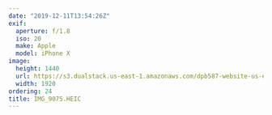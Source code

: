 ```yaml
---
date: "2019-12-11T13:54:26Z"
exif:
  aperture: f/1.8
  iso: 20
  make: Apple
  model: iPhone X
image:
  height: 1440
  url: https://s3.dualstack.us-east-1.amazonaws.com/dpb587-website-us-east-1/asset/gallery/2019-south-america/1e417ceb-6db6-073d-fd3c-a7dc5040c8bf~1920.jpg
  width: 1920
ordering: 24
title: IMG_9075.HEIC
---
```

